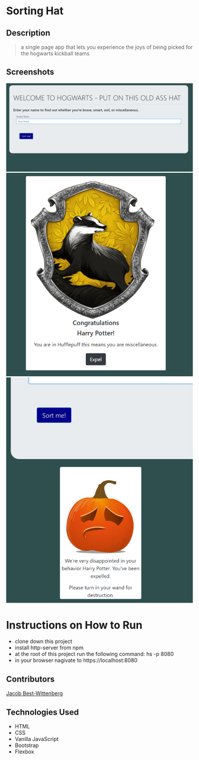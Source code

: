 # Sorting Hat

## Description
> a single page app that lets you experience the joys of being picked for the hogwarts kickball teams

## Screenshots
![screenshot of jumbotron w/ input form](https://raw.githubusercontent.com/jacob-bw/sorting-hat/master/screenshots/sorting-hat1.png)
![screenshot of student card w/ sorted student](https://raw.githubusercontent.com/jacob-bw/sorting-hat/master/screenshots/student%20card.png)
![screenshot of student card w/ expelled student](https://raw.githubusercontent.com/jacob-bw/sorting-hat/master/screenshots/sorting-hat-expelled.png)

# Instructions on How to Run
* clone down this project
* install http-server from npm
* at the root of this project run the following command: hs -p 8080
* in your browser nagivate to https://localhost:8080

## Contributors
[Jacob Best-Wittenberg](https://github.com/jacob-bw)

## Technologies Used
* HTML
* CSS
* Vanilla JavaScript
* Bootstrap
* Flexbox
